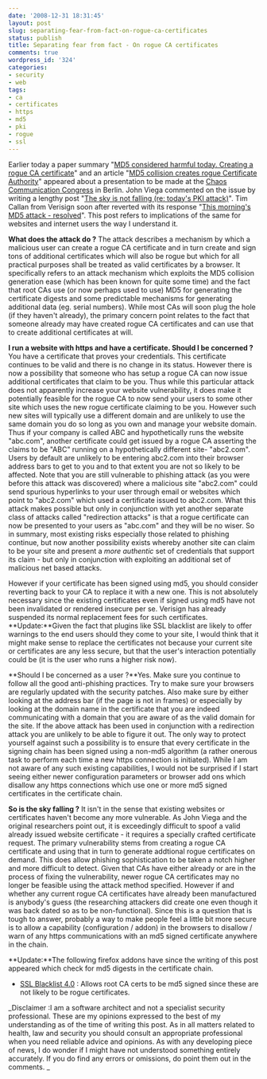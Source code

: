 ```yaml
---
date: '2008-12-31 18:31:45'
layout: post
slug: separating-fear-from-fact-on-rogue-ca-certificates
status: publish
title: Separating fear from fact - On rogue CA certificates
comments: true
wordpress_id: '324'
categories:
- security
- web
tags:
- ca
- certificates
- https
- md5
- pki
- rogue
- ssl
---
```


Earlier today a paper summary "[MD5 considered harmful today. Creating a rogue CA certificate](http://www.win.tue.nl/hashclash/rogue-ca/)" and an article "[MD5 collision creates rogue Certificate Authority](http://www.crunchgear.com/2008/12/30/md5-collision-creates-rogue-certificate-authority/)" appeared about a presentation to be made at the [Chaos Communication Congress](http://events.ccc.de/congress/2008/Fahrplan/day_2008-12-30.en.html) in Berlin.  John Viega commented on the issue by writing a lengthy post "[The sky is not falling (re: today's PKI attack)](http://broadcast.oreilly.com/2008/12/the-sky-is-not-falling-on-toda.html)". Tim Callan from Verisign soon after reverted with its response "[This morning's MD5 attack - resolved](https://blogs.verisign.com/ssl-blog/2008/12/on_md5_vulnerabilities_and_mit.php)". This post refers to implications of the same for websites and internet users the way I understand it.

**What does the attack do ?** The attack describes a mechanism by which a malicious user can create a rogue CA certificate and in turn create and sign tons of additional certificates which will also be rogue but which for all practical purposes shall be treated as valid certificates by a browser. It specifically refers to an attack mechanism which exploits the MD5 collision generation ease (which has been known for quite some time) and the fact that root CAs use (or now perhaps used to use) MD5 for generating the certificate digests and some predictable mechanisms for generating additional data (eg. serial numbers). While most CAs will soon plug the hole (if they haven't already), the primary concern point relates to the fact that someone already may have created rogue CA certificates and can use that to create additional certificates at will. 

**I run a website with https and have a certificate. Should I be concerned ?** You have a certificate that proves your credentials. This certificate continues to be valid and there is no change in its status. However there is now a possibility that someone who has setup a rogue CA can now issue additional certificates that claim to be you. Thus while this particular attack does not apparently increase your website vulnerability, it does make it potentially feasible for the rogue CA to now send your users to some other site which uses the new rogue certificate claiming to be you. However such new sites will typically use a different domain and are unlikely to use the same domain you do so long as you own and manage your website domain. Thus if your company is called ABC and hypothetically runs the website "abc.com", another certificate could get issued by a rogue CA asserting the claims to be "ABC" running on a hypothetically different site- "abc2.com". Users by default are unlikely to be entering abc2.com into their browser address bars to get to you and to that extent you are not so likely to be affected.  Note that you are still vulnerable to phishing attack (as you were before this attack was discovered) where a malicious site "abc2.com" could send spurious hyperlinks to your user through email or websites which point to "abc2.com" which used a certificate issued to abc2.com. What this attack makes possible but only in conjunction with yet another separate class of attacks called "redirection attacks" is that a rogue certificate can now be presented to your users as "abc.com" and they will be no wiser. So in summary, most existing risks especially those related to phishing continue, but now another possibility exists whereby another site can claim to be your site and present a _more authentic_ set of credentials that support its claim - but only in conjunction with exploiting an additional set of malicious net based attacks. 

However if your certificate has been signed using md5, you should consider reverting back to your CA to replace it with a new one. This is not absolutely necessary since the existing certificates even if signed using md5 have not been invalidated or rendered insecure per se. Verisign has already suspended its normal replacement fees for such certificates. **Update:**Given the fact that plugins like SSL blacklist are likely to offer warnings to the end users should they come to your site, I would think that it might make sense to replace the certificates not because your current site or certificates are any less secure, but that the user's interaction potentially could be (it is the user who runs a higher risk now).

**Should I be concerned as a user ?**Yes. Make sure you continue to follow all the good anti-phishing practices. Try to make sure your browsers are regularly updated with the security patches. Also make sure by either looking at the address bar (if the page is not in frames) or especially by looking at the domain name in the certificate that you are indeed communicating with a domain that you are aware of as the valid domain for the site. If the above attack has been used in conjunction with a redirection attack you are unlikely to be able to figure it out. The only way to protect yourself against such a possibility is to ensure that every certificate in the signing chain has been signed using a non-md5 algorithm (a rather onerous task to perform each time a new https connection is initiated). While I am not aware of any such existing capabilities, I would not be surprised if I start seeing either newer configuration parameters or browser add ons which disallow any https connections which use one or more md5 signed certificates in the certificate chain. 

**So is the sky falling ?** It isn't in the sense that existing websites or certificates haven't become any more vulnerable. As John Viega and the original researchers point out, it is exceedingly difficult to spoof a valid already issued website certificate - it requires a specially crafted certificate request. The primary vulnerability stems from creating a rogue CA certificate and using that in turn to generate addtional rogue certificates on demand. This does allow phishing sophistication to be taken a notch higher and more difficult to detect. Given that CAs have either already or are in the process of fixing the vulnerability, newer rogue CA certificates may no longer be feasible using the attack method specified. However if and whether any current rogue CA certificates have already been manufactured is anybody's guess (the researching attackers did create one even though it was back dated so as to be non-functional). Since this is a question that is tough to answer, probably a way to make people feel a little bit more secure is to allow a capability (configuration / addon) in the browsers to disallow / warn of any https communications with an md5 signed certificate anywhere in the chain. 

**Update:**The following firefox addons have since the writing of this post appeared which check for md5 digests in the certificate chain.



	
  * [SSL Blacklist 4.0](http://www.codefromthe70s.org/sslblacklist.aspx) : Allows root CA certs to be md5 signed since these are not likely to be rogue certificates.




_Disclaimer :I am a software architect and not a specialist security professional. These are my opinions expressed to the best of my understanding as of the time of writing this post. As in all matters related to health, law and security you should consult an appropriate professional when you need reliable advice and opinions. As with any developing piece of news, I do wonder if I might have not understood something entirely accurately. If you do find any errors or omissions, do point them out in the comments. _

